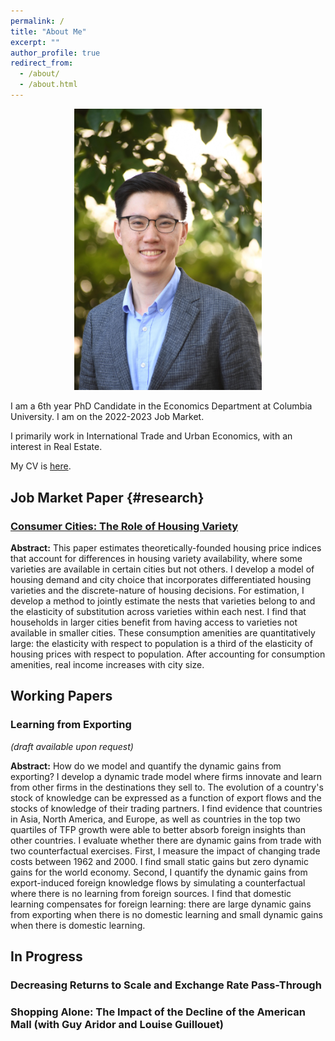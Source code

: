 ```yaml
---
permalink: /
title: "About Me"
excerpt: ""
author_profile: true
redirect_from: 
  - /about/
  - /about.html
---
```


<p align="center">
  <img src="/images/Zhang.jpg" width="300">
</p>

  I am a 6th year PhD Candidate in the Economics Department at Columbia University. I am on the 2022-2023 Job Market.

  I primarily work in International Trade and Urban Economics, with an interest in Real Estate.

  My CV is [here](/files/cv_full.pdf).


## Job Market Paper {#research}
### [Consumer Cities: The Role of Housing Variety](/files/Abstract.pdf)

**Abstract:** This paper estimates theoretically-founded housing price indices that account for differences in housing variety availability, where some varieties are available in certain cities but not others. I develop a model of housing demand and city choice that incorporates differentiated housing varieties and the discrete-nature of housing decisions. For estimation, I develop a method to jointly estimate the nests that varieties belong to and the elasticity of substitution across varieties within each nest. I find that households in larger cities benefit from having access to varieties not available in smaller cities. These consumption amenities are quantitatively large: the elasticity with respect to population is a third of the elasticity of housing prices with respect to population. After accounting for consumption amenities, real income increases with city size.

## Working Papers

### Learning from Exporting 

*(draft available upon request)*

**Abstract:** How do we model and quantify the dynamic gains from exporting? I develop a dynamic trade model where firms innovate and learn from other firms in the destinations they sell to. The evolution of a country's stock of knowledge can be expressed as a function of export flows and the stocks of knowledge of their trading partners. I find evidence that countries in Asia, North America, and Europe, as well as countries in the top two quartiles of TFP growth were able to better absorb foreign insights than other countries. I evaluate whether there are dynamic gains from trade with two counterfactual exercises. First, I measure the impact of changing trade costs between 1962 and 2000. I find small static gains but zero dynamic gains for the world economy. Second, I quantify the dynamic gains from export-induced foreign knowledge flows by simulating a counterfactual where there is no learning from foreign sources. I find that domestic learning compensates for foreign learning: there are large dynamic gains from exporting when there is no domestic learning and small dynamic gains when there is domestic learning.

## In Progress

### Decreasing Returns to Scale and Exchange Rate Pass-Through

### Shopping Alone: The Impact of the Decline of the American Mall (with Guy Aridor and Louise Guillouet)